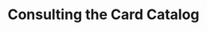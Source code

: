 ---
pid: '68'
_date: between 1934 and 2009
derivativo_link: https://derivativo-3.library.columbia.edu/iiif/2/ldpd:341103/
dlc_link: https://dlc.library.columbia.edu/catalog/cul:gmsbcc2g43
format: photographs
iiif_json: https://derivativo-3.library.columbia.edu/iiif/2/ldpd:341103/info.json
name: Bubley, Esther
native_jpg: https://derivativo-3.library.columbia.edu/iiif/2/ldpd:341103/full/!768,768/0/native.jpg
shelf_location: Box no. Box 138, Folder no. Folder 3 (Administration - Provost - Libraries,
  Butler Cataloging Department), Historical Photograph Collection
subjects: Card catalogs; Priests; New York (N.Y.); Butler Library
summary: Image of a priest looking through card catalog.
title: Consulting the Card Catalog
permalink: /photos/68/
layout: photo-page
---
